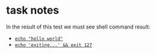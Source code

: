 # task notes
In the result of this test we must see shell command result:
- [`echo "hello world"`](./main.files/cmd-retcode=0.log)
- [`echo 'exiting...' && exit 127`](./main.files/cmd0-retcode=127.log)
